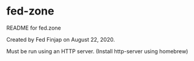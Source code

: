 # fed-zone

README for fed.zone

Created by Fed Finjap on August 22, 2020.

Must be run using an HTTP server. (Install http-server using homebrew)
